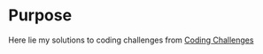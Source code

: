 # Purpose  

Here lie my solutions to coding challenges from [Coding Challenges](https://codingchallenges.fyi/)  

